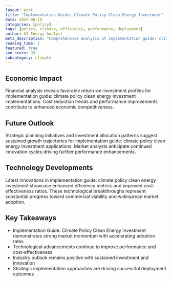 ```yaml
---
layout: post
title: "Implementation Guide: Climate Policy Clean Energy Investment"
date: 2025-08-19
categories: [policy]
tags: [policy, climate, efficiency, performance, deployment]
author: AI Energy Analyst
meta_description: "Comprehensive analysis of implementation guide: climate policy clean energy investment covering market trends, technology developments, and industry outlook. Discover key insights and future projections."
reading_time: 1
featured: true
seo_score: 93
subcategory: climate
---
```


## Economic Impact

Financial analysis reveals favorable return-on-investment profiles for implementation guide: climate policy clean energy investment implementations. Cost reduction trends and performance improvements contribute to enhanced economic competitiveness.

## Future Outlook

Strategic planning initiatives and investment allocation patterns suggest sustained growth trajectories for implementation guide: climate policy clean energy investment applications. Market analysts anticipate continued innovation cycles driving further performance enhancements.

## Technology Developments

Latest innovations in implementation guide: climate policy clean energy investment showcase enhanced efficiency metrics and improved cost-effectiveness ratios. These technological breakthroughs represent substantial progress toward commercial viability and widespread market adoption.

## Key Takeaways

- Implementation Guide: Climate Policy Clean Energy Investment demonstrates strong market momentum with accelerating adoption rates
- Technological advancements continue to improve performance and cost-effectiveness
- Industry outlook remains positive with sustained investment and innovation
- Strategic implementation approaches are driving successful deployment outcomes

